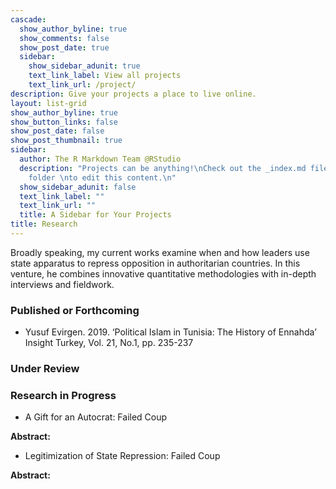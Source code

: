 ```yaml
---
cascade:
  show_author_byline: true
  show_comments: false
  show_post_date: true
  sidebar:
    show_sidebar_adunit: true
    text_link_label: View all projects
    text_link_url: /project/
description: Give your projects a place to live online.
layout: list-grid
show_author_byline: true
show_button_links: false
show_post_date: false
show_post_thumbnail: true
sidebar:
  author: The R Markdown Team @RStudio
  description: "Projects can be anything!\nCheck out the _index.md file in the /project
    folder \nto edit this content.\n"
  show_sidebar_adunit: false
  text_link_label: ""
  text_link_url: ""
  title: A Sidebar for Your Projects
title: Research
---
```

Broadly speaking, my current works examine when and how leaders use state apparatus to repress opposition in authoritarian countries. In this venture, he combines innovative quantitative methodologies with in-depth interviews and fieldwork.

### Published or Forthcoming

- Yusuf Evirgen. 2019. ‘Political Islam in Tunisia: The History of Ennahda’ Insight Turkey, Vol. 21, No.1, pp. 235-237

### Under Review

### Research in Progress

-  A Gift for an Autocrat: Failed Coup

**Abstract:**  

-  Legitimization of State Repression: Failed Coup  

**Abstract:** 

